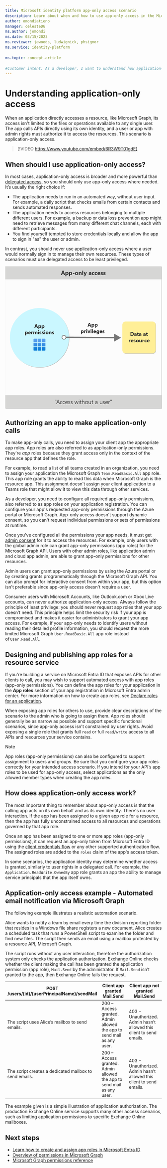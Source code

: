 ```yaml
---
title: Microsoft identity platform app-only access scenario
description: Learn about when and how to use app-only access in the Microsoft identity platform endpoint.
author: omondiatieno
manager: celesteDG
ms.author: jomondi
ms.date: 03/15/2023
ms.reviewer: jawoods, ludwignick, phsignor
ms.service: identity-platform

ms.topic: concept-article

#Customer intent: As a developer, I want to understand how application-only access works and when to use it, so that I can configure the appropriate app roles and permissions for my application and ensure secure access to resources without user interaction.
---
```


# Understanding application-only access

When an application directly accesses a resource, like Microsoft Graph, its access isn't limited to the files or operations available to any single user. The app calls APIs directly using its own identity, and a user or app with admin rights must authorize it to access the resources. This scenario is application-only access.

> [!VIDEO https://www.youtube.com/embed/6R3W9T01gdE]

## When should I use application-only access?

In most cases, application-only access is broader and more powerful than [delegated access](delegated-access-primer.md), so you should only use app-only access where needed. It’s usually the right choice if:

- The application needs to run in an automated way, without user input. For example, a daily script that checks emails from certain contacts and sends automated responses.
- The application needs to access resources belonging to multiple different users. For example, a backup or data loss prevention app might need to retrieve messages from many different chat channels, each with different participants.
- You find yourself tempted to store credentials locally and allow the app to sign in "as" the user or admin.

In contrast, you should never use application-only access where a user would normally sign in to manage their own resources. These types of scenarios must use delegated access to be least privileged.

![Diagram shows illustration of application permissions vs delegated permissions.](./media/app-only-access-primer/app-only-access.png)

## Authorizing an app to make application-only calls

To make app-only calls, you need to assign your client app the appropriate app roles. App roles are also referred to as application-only permissions. They're *app* roles because they grant access only in the context of the resource app that defines the role.

For example, to read a list of all teams created in an organization, you need to assign your application the Microsoft Graph `Team.ReadBasic.All` app role. This app role grants the ability to read this data when Microsoft Graph is the resource app. This assignment doesn't assign your client application to a Teams role that might allow it to view this data through other services.

As a developer, you need to configure all required app-only permissions, also referred to as app roles on your application registration. You can configure your app's requested app-only permissions through the Azure portal or Microsoft Graph. App-only access doesn't support dynamic consent, so you can't request individual permissions or sets of permissions at runtime.

Once you've configured all the permissions your app needs, it must get [admin consent](~/identity/enterprise-apps/grant-admin-consent.md) for it to access the resources. For example, only users with the global admin role can grant app-only permissions (app roles) for the Microsoft Graph API. Users with other admin roles, like application admin and cloud app admin, are able to grant app-only permissions for other resources.

Admin users can grant app-only permissions by using the Azure portal or by creating grants programmatically through the Microsoft Graph API. You can also prompt for interactive consent from within your app, but this option isn't preferable since app-only access doesn't require a user.

Consumer users with Microsoft Accounts, like Outlook.com or Xbox Live accounts, can never authorize application-only access.
Always follow the principle of least privilege: you should never request app roles that your app doesn’t need. This principle helps limit the security risk if your app is compromised and makes it easier for administrators to grant your app access. For example, if your app-only needs to identify users without reading their detailed profile information, you should request the more limited Microsoft Graph `User.ReadBasic.All` app role instead of `User.Read.All`.

## Designing and publishing app roles for a resource service

If you're building a service on Microsoft Entra ID that exposes APIs for other clients to call, you may wish to support automated access with app roles (app-only permissions). You can define the app roles for your application in the **App roles** section of your app registration in Microsoft Entra admin center. For more information on how to create app roles, see [Declare roles for an application](./howto-add-app-roles-in-apps.md#declare-roles-for-an-application).

When exposing app roles for others to use, provide clear descriptions of the scenario to the admin who is going to assign them. App roles should generally be as narrow as possible and support specific functional scenarios, since app-only access isn't constrained by user rights. Avoid exposing a single role that grants full `read` or full `read/write` access to all APIs and resources your service contains.

> [!NOTE]
> App roles (app-only permissions) can also be configured to support assignment to users and groups. Be sure that you configure your app roles correctly for your intended access scenario. If you intend for your API’s app roles to be used for app-only access, select applications as the only allowed member types when creating the app roles.

## How does application-only access work?

The most important thing to remember about app-only access is that the calling app acts on its own behalf and as its own identity. There's no user interaction. If the app has been assigned to a given app role for a resource, then the app has fully unconstrained access to all resources and operations governed by that app role.

Once an app has been assigned to one or more app roles (app-only permissions), it can request an app-only token from Microsoft Entra ID using the [client credentials flow](v2-oauth2-client-creds-grant-flow.md) or any other supported authentication flow. The assigned roles are added to the `roles` claim of the app's access token.

In some scenarios, the application identity may determine whether access is granted, similarly to user rights in a delegated call. For example, the `Application.ReadWrite.OwnedBy` app role grants an app the ability to manage service principals that the app itself owns.

## Application-only access example - Automated email notification via Microsoft Graph

The following example illustrates a realistic automation scenario.

Alice wants to notify a team by email every time the division reporting folder that resides in a Windows file share registers a new document. Alice creates a scheduled task that runs a PowerShell script to examine the folder and find new files. The script then sends an email using a mailbox protected by a resource API, Microsoft Graph.

The script runs without any user interaction, therefore the authorization system only checks the application authorization. Exchange Online checks whether the client making the call has been granted the application permission (app role), `Mail.Send` by the administrator. If `Mail.Send` isn’t granted to the app, then Exchange Online fails the request.

| POST /users/{id}/{userPrincipalName}/sendMail | Client app granted Mail.Send | Client app not granted Mail.Send |
| ----- | ----- | ----- |
| The script uses Alice’s mailbox to send emails. | 200 – Access granted. Admin allowed the app to send mail as any user. |403 - Unauthorized. Admin hasn’t allowed this client to send emails. |
| The script creates a dedicated mailbox to send emails. | 200 – Access granted. Admin allowed the app to send mail as any user. | 403 - Unauthorized. Admin hasn’t allowed this client to send emails. |

The example given is a simple illustration of application authorization. The production Exchange Online service supports many other access scenarios, such as limiting application permissions to specific Exchange Online mailboxes.

## Next steps

- [Learn how to create and assign app roles in Microsoft Entra ID](./howto-add-app-roles-in-apps.md)
- [Overview of permissions in Microsoft Graph](/graph/permissions-overview)
- [Microsoft Graph permissions reference](/graph/permissions-reference)
